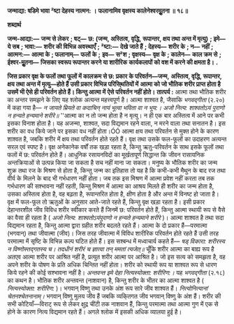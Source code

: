 **जन्माद्या: षडिमे भावा ²ष्टा देहस्य नात्मन: ।** **फलानामिव वृक्षस्य कालेनेश्वरमूॢतना ॥ १८॥** 

**शब्दार्थ** 

**जन्म-आद्या:—** **जन्म से लेकर** **; षट्—** **छ: (जन्म, अस्तित्व, वृद्धि, रूपान्तर, क्षय तथा अन्त में मृत्यु)** **; इमे—** **ये सब** **; भावा:—** **शरीर की विभिन्न अवस्थाएँ** **; ²ष्टा:—** **देखे जाते हैं** **; देहस्य—** **शरीर के** **; न—** **नहीं** **; आत्मन:—** **आत्मा के** **; फलानाम्—** **फलों के** **;** **इव—** **स²श** **; वृक्षस्य—** **वृक्ष के** **; कालेन—** **काल क्रम से** **; ईश्वर-मूॢतना—** **जिसका स्वरूप रूपान्तर करने या शारीरिक** **कार्यकलापों को वश में करने की क्षमता है।** **.** 

**जिस प्रकार वृक्ष के फलों तथा फूलों में कालक्रम से छ: प्रकार के परिवर्तन—जन्म,** **अस्तित्व, वृद्धि, रूपान्तर, क्षय तथा अन्त में मृत्यु—होते हैं उसी प्रकार विभिन्न परिसि्थतियों में** **आत्मा को जो भौतिक शरीर प्राप्त होता है उसमें भी ऐसे ही परिवर्तन होते हैं। किन्तु आत्मा में** **ऐसे परिवर्तन नहीं होते।** **तात्पर्य :** आत्मा तथा भौतिक शरीर का अन्तर समझने के लिए यह श्लोक अत्यन्त महत्त्वपूर्ण है। आत्मा शाश्वत है, जैसाकि *भगवद्गीता* (२.२०) में कहा गया है— *न जायते म्रियते वा कदाचिन्* *नायं भूत्वा भविता वा न भूय:।* *अजो नित्य: शाश्वतोऽयं पुराणो* *न हन्यते हन्यमाने शरीरे॥* ''आत्मा का न तो जन्म होता है न मृत्यु। न ही एक बार अस्तित्व में आने पर कभी इसका विनाश होता है। यह अजन्मा, शाश्वत, सदा विद्यमान रहने वाला, न मरने वाला तथा सनातन है। इस शरीर का वध किये जाने पर इसका वध नहीं होता।ÓÓ आत्मा क्षय तथा परिवर्तन से मुक्त होने के कारण शाश्वत है, जबकि शरीर में क्षय तथा परिवर्तन होते रहते हैं। वृक्ष तथा उसके फल-फूलों का उदाहरण अत्यन्त सरल एवं स्पष्ट है। वृक्ष अनेकानेक वर्षों तक खड़ा रहता है, किन्तु ऋतु-परिवर्तन के साथ इसके फूलों तथा फलों में छ: परिवर्तन होते हैं। आधुनिक रसायनविदों का मूर्खतापूर्ण सिद्धान्त कि जीवन रासायनिक अन्तक्रियाओं से उत्पन्न किया जा सकता है सच नहीं माना जा सकता। मनुष्य के भौतिक शरीर का जन्म शुक्र तथा रज के मिश्रण से होता है, किन्तु जन्म का इतिहास तो यह है कि कभी-कभी मैथुन के बाद रज तथा वीर्य के मिलने के बाद भी गर्भधारण नहीं होता। जब तक इस मिश्रण में आत्मा प्रवेश नहीं करता तब तक गर्भधारण की सश्भावना नहीं रहती, किन्तु मिश्रण में आत्मा का आश्रय मिलते ही शरीर का जन्म होता है, उसका अस्तित्व होता है, वह बढ़ता है, रूपान्तरित होता है, क्षीण होता है और अन्त में विनष्ट हो जाता है। वृक्ष में फल-फूल तो ऋतुओं के अनुसार आते-जाते रहते हैं, किन्तु वृक्ष खड़ा रहता है। इसी प्रकार देहान्तरशील जीव विविध शरीर स्वीकार करते हैं जिनमें छ: परिवर्तन होते हैं, किन्तु आत्मा स्थायी रूप से वैसे का वैसा ही रहता है ( *अजो नित्य: शाश्वतोऽयंपुराणो* *न हन्यते हन्यमाने शरीरे* )। आत्मा शाश्वत है तथा सदा विद्यमान रहता है, किन्तु आत्मा द्वारा ग्रहीत शरीर बदलते रहते हैं। आत्मा के दो प्रकार हैं—परमात्मा (भगवान्) तथा जीवात्मा (जीव)। जिस तरह जीवात्मा में विविध शारीरिक परिवर्तन होते रहते हैं उसी तरह परमात्मा में सृष्टि के विभिन्न कल्प घटित होते हैं। इस सश्बन्ध में मध्वाचार्य कहते हैं— *षड् विकारा: शरीरस्य न विष्णोस्तद्गतस्य च।* *तदधीनं शरीरं च ज्ञात्वा तन् ममतां त्यजेत्॥* चूँकि शरीर आत्मा का बाह्य रूप है अतएव आत्मा शरीर पर आश्रित नहीं है, प्रत्युत शरीर आत्मा पर आश्रित है। जो इस सत्य को समझता है, वह अपने शरीर के पोषण के प्रति अधिक चिन्तित नहीं होता। शरीर को स्थायी रूप या शाश्वत रूप से धारण किये रहने की कोई सश्भावना नहीं है। *अन्तवन्त* *इमे देहा नित्यस्योक्ता: शरीरिण:।* यह *भगवद्गीता* (२.१८) का कथन है। भौतिक शरीर अन्तवन्त (नाशवान) है, किन्तु शरीर के भीतर का आत्मा शाश्वत है ( *नित्यस्योक्ता: शरीरिण:* )। भगवान् विष्णु तथा उनके अंश रूप सारे जीव शाश्वत हैं। *नित्योनित्यानां चेतनश्चेतनानाम्।* भगवान् विष्णु मुलय जीव हैं जबकि व्यकि्तगत जीव भगवान् विष्णु के अंश हैं। शरीर की सभी कोटियाँ—विराट् रूप से लेकर क्षुद्र चींटी तक नाशवान हैं, किन्तु परमात्मा तथा आत्मा गुण में एक से होने के कारण नित्य विद्यमान रहते हैं। अगले श्लोक में इसकी अधिक व्यालया हुई है।  